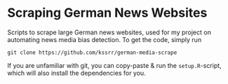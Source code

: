 # Scraping German News Websites

Scripts to scrape large German news websites, used for my project on automating news media bias detection. To get the code, simply run 

```
git clone https://github.com/kssrr/german-media-scrape
```

If you are unfamiliar with git, you can copy-paste & run the `setup.R`-script, which will also install the dependencies for you.
